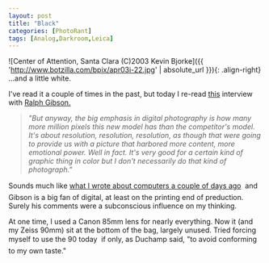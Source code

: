 ```yaml
---
layout: post
title: "Black"
categories: [PhotoRant]
tags: [Analog,Darkroom,Leica]
---
```



![Center of Attention, Santa Clara (C)2003 Kevin Bjorke]({{ 'http://www.botzilla.com/bpix/apr03i-22.jpg' | absolute_url }}){: .align-right}
...and a little white.

I've read it a couple of times in the past, but today I re-read <a href="http://bermangraphics.com/press/ralphgibson.htm">this</a> interview with <a href="http://www.ralphgibson.com/">Ralph Gibson.</a>

<blockquote><i>"But anyway, the big emphasis in digital photography is how many more million pixels this new model has than the competitor's model. It's about resolution, resolution, resolution, as though that were going to provide us with a picture that harbored more content, more emotional power. Well in fact. It's very good for a certain kind of graphic thing in color but I don't necessarily do that kind of photograph."</i></blockquote>

Sounds much like <a href="{{ site.baseurl }}{% post_url 2003-08-21-Computers-Cameras-Colors-amp-Caravaggism %}">what I wrote about computers a couple of days ago</a> &#151; and Gibson is a big fan of digital, at least on the printing end of preduction. Surely his comments were a subconscious influence on my thinking.

At one time, I used a Canon 85mm lens for nearly everything. Now it (and my Zeiss 90mm) sit at the bottom of the bag, largely unused. Tried forcing myself to use the 90 today &#151; if only, as Duchamp said, "to avoid conforming to my own taste."
